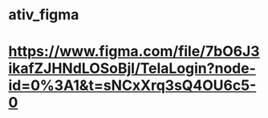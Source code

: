 # ativ_figma
# https://www.figma.com/file/7bO6J3ikafZJHNdLOSoBjl/TelaLogin?node-id=0%3A1&t=sNCxXrq3sQ4OU6c5-0
